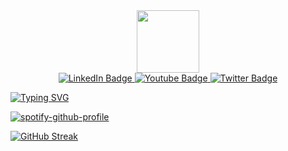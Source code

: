 <div id="header" align="center">
  <img src="https://media.giphy.com/media/M9gbBd9nbDrOTu1Mqx/giphy.gif" width="100"/>
</div>
<div id="badges" align="center">
  <a href="your-linkedin-URL">
    <img src="https://img.shields.io/badge/LinkedIn-blue?style=for-the-badge&logo=linkedin&logoColor=white" alt="LinkedIn Badge"/>
  </a>
  <a href="your-youtube-URL">
    <img src="https://img.shields.io/badge/YouTube-red?style=for-the-badge&logo=youtube&logoColor=white" alt="Youtube Badge"/>
  </a>
  <a href="your-twitter-URL">
    <img src="https://img.shields.io/badge/Twitter-blue?style=for-the-badge&logo=twitter&logoColor=white" alt="Twitter Badge"/>
  </a>
</div>

[![Typing SVG](https://readme-typing-svg.herokuapp.com?duration=4000&color=47F7F2&background=03030300&center=true&multiline=true&lines=Welcome+to+my+Github+profile+%3AP)](https://git.io/typing-svg)

[![spotify-github-profile](https://spotify-github-profile.vercel.app/api/view?uid=qzbwhonae2ikelqgc2t9r8z3g&cover_image=true&theme=novatorem&bar_color=53b14f&bar_color_cover=true)](https://spotify-github-profile.vercel.app/api/view?uid=qzbwhonae2ikelqgc2t9r8z3g&redirect=true)

[![GitHub Streak](http://github-readme-streak-stats.herokuapp.com?user=JuniorInjects&theme=Javascript-dark&hide_border=true&date_format=M%20j%5B%2C%20Y%5D)](https://git.io/streak-stats)
